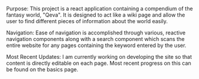 Purpose:
This project is a react application containing a compendium of the fantasy world, "Qeva". It is designed to act like a wiki page and allow the user  to find different pieces of information about the world easily.

Navigation:
Ease of navigation is accomplished through various, reactive navigation components along with a search component which scans the entire website for any pages containing the keyword entered by the user. 

Most Recent Updates:
I am currently working on developing the site so that content is directly editable on each page. Most recent progress on this can be found on the basics page.